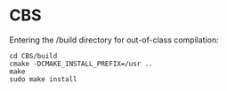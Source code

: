 # CBS
Entering the /build directory for out-of-class compilation:

    cd CBS/build
    cmake -DCMAKE_INSTALL_PREFIX=/usr ..
    make
    sudo make install
